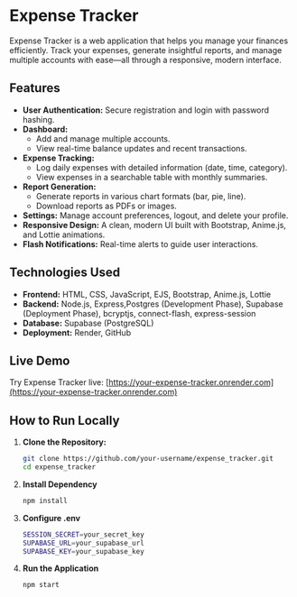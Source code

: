 # Expense Tracker

Expense Tracker is a web application that helps you manage your finances efficiently. Track your expenses, generate insightful reports, and manage multiple accounts with ease—all through a responsive, modern interface.

## Features

- **User Authentication:** Secure registration and login with password hashing.
- **Dashboard:**  
  - Add and manage multiple accounts.  
  - View real-time balance updates and recent transactions.
- **Expense Tracking:**  
  - Log daily expenses with detailed information (date, time, category).  
  - View expenses in a searchable table with monthly summaries.
- **Report Generation:**  
  - Generate reports in various chart formats (bar, pie, line).  
  - Download reports as PDFs or images.
- **Settings:** Manage account preferences, logout, and delete your profile.
- **Responsive Design:** A clean, modern UI built with Bootstrap, Anime.js, and Lottie animations.
- **Flash Notifications:** Real-time alerts to guide user interactions.

## Technologies Used

- **Frontend:** HTML, CSS, JavaScript, EJS, Bootstrap, Anime.js, Lottie
- **Backend:** Node.js, Express,Postgres (Development Phase), Supabase (Deployment Phase), bcryptjs, connect-flash, express-session
- **Database:** Supabase (PostgreSQL)
- **Deployment:** Render, GitHub

## Live Demo

Try Expense Tracker live: [https://your-expense-tracker.onrender.com](https://your-expense-tracker.onrender.com)

## How to Run Locally

1. **Clone the Repository:**

   ```bash
   git clone https://github.com/your-username/expense_tracker.git
   cd expense_tracker

2. **Install Dependency**

    ```bash
    npm install

3. **Configure .env**

    ```bash
    SESSION_SECRET=your_secret_key
    SUPABASE_URL=your_supabase_url
    SUPABASE_KEY=your_supabase_key

4. **Run the Application**

    ```bash
    npm start

